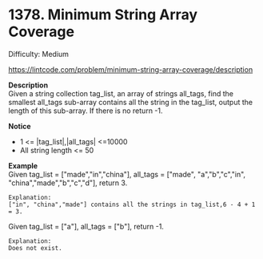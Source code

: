 # 1378. Minimum String Array Coverage

Difficulty: Medium

https://lintcode.com/problem/minimum-string-array-coverage/description

**Description**  
Given a string collection tag_list, an array of strings all_tags, find the smallest all_tags sub-array contains all the string in the tag_list, output the length of this sub-array. If there is no return -1.

**Notice**  
* 1 <= |tag_list|,|all_tags| <=10000
* All string length <= 50

**Example**  
Given tag_list = ["made","in","china"], all_tags = ["made", "a","b","c","in", "china","made","b","c","d"], return 3.
```
Explanation:
["in", "china","made"] contains all the strings in tag_list,6 - 4 + 1 = 3.
```
Given tag_list = ["a"], all_tags = ["b"], return -1.
```
Explanation:
Does not exist.
```
